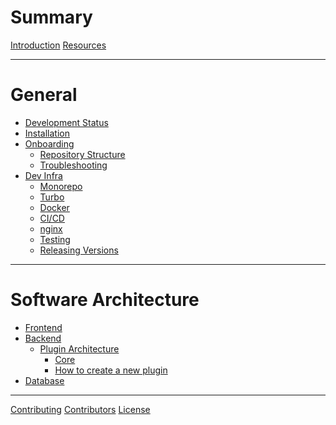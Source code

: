 # Summary

[Introduction](./Introduction.md)
[Resources](./Resources.md)

---

# General

- [Development Status](general/Development_Status.md)
- [Installation](general/Installation.md)
- [Onboarding](general/Onboarding.md)
    - [Repository Structure](general/Repository_Structure.md)
    - [Troubleshooting](general/Troubleshooting.md)
- [Dev Infra](DevOps/Introduction.md)
    - [Monorepo](DevOps/Monorepo.md)
    - [Turbo](DevOps/Turbo.md)
    - [Docker](DevOps/Docker.md)
    - [CI/CD](DevOps/CI_CD.md)
    - [nginx](DevOps/NGINX.md)
    - [Testing](DevOps/Testing.md)
    - [Releasing Versions](DevOps/Releasing.md)

---

# Software Architecture

- [Frontend](./frontend/Introduction.md)
- [Backend]()
    - [Plugin Architecture](backend/PluginArchitecture.md)
        - [Core]()
        - [How to create a new plugin](backend/NewPlugins.md)
- [Database](./Database.md)

---

[Contributing](misc/Contributing.md)
[Contributors](misc/Contributors.md)
[License]()